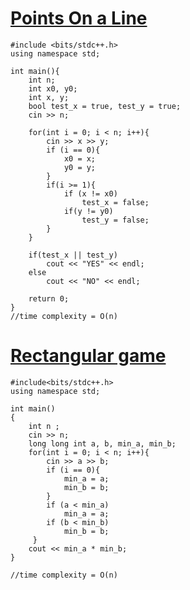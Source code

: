 # [Points On a Line](https://www.hackerrank.com/challenges/points-on-a-line?isFullScreen=true)
```
#include <bits/stdc++.h>
using namespace std;

int main(){
    int n;
    int x0, y0;
    int x, y;
    bool test_x = true, test_y = true;
    cin >> n;
    
    for(int i = 0; i < n; i++){
        cin >> x >> y;
        if (i == 0){
            x0 = x;
            y0 = y;
        }
        if(i >= 1){
            if (x != x0)
                test_x = false;
            if(y != y0)
                test_y = false; 
        }
    }
    
    if(test_x || test_y) 
        cout << "YES" << endl;
    else
        cout << "NO" << endl;
    
    return 0;
}
//time complexity = O(n)
```

# [Rectangular game](https://www.hackerrank.com/challenges/rectangular-game/problem?isFullScreen=true)
```
#include<bits/stdc++.h>
using namespace std;

int main()
{
    int n ;
    cin >> n;
    long long int a, b, min_a, min_b;
    for(int i = 0; i < n; i++){
        cin >> a >> b;
        if (i == 0){
            min_a = a;
            min_b = b;
        }
        if (a < min_a)
            min_a = a;
        if (b < min_b)
            min_b = b;
     }
    cout << min_a * min_b; 
}

//time complexity = O(n)
```
